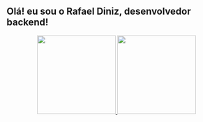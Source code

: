 ## Olá! eu sou o Rafael Diniz, desenvolvedor backend!

<div align="center">
  <a href="https://github.com/RafaelQSDiniz">
  <img height="180em" src="https://github-readme-stats.vercel.app/api?username=RafaelQSDiniz&show_icons=true&theme=dark&include_all_commits=true&count_private=true"/>
  <img height="180em" src="https://github-readme-stats.vercel.app/api/top-langs/?username=RafaelQSDiniz&layout=compact&langs_count=7&theme=dark"/>
</div>
